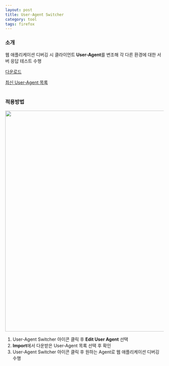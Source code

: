 ```yaml
---
layout: post
title: User-Agent Switcher
category: tool
tags: firefox
---
```


### 소개
웹 애플리케이션 디버깅 시 클라이언트 **User-Agent**를 변조해 각 다른 환경에 대한 서버 응답 테스트 수행

[다운로드](https://addons.mozilla.org/ko/firefox/addon/user-agent-switcher)

[최신 User-Agent 목록](http://techpatterns.com/forums/about304.html)
<br>
<br>
### 적용방법

<img src=http://brainfeeder-git.github.io/upload/2014-02-17_user-agent.png width=700>

1. User-Agent Switcher 아이콘 클릭 후 **Edit User Agent** 선택
2. **Import**에서 다운받은 User-Agent 목록 선택 후 확인
3. User-Agent Switcher 아이콘 클릭 후 원하는 Agent로 웹 애플리케이션 디버깅 수행



